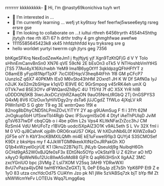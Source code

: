 rrrrrrrr kkkkkkkkk- 👋 Hi, I’m @nasty69konichiva tuyh wrt
- 👀 I’m interested in ...
- 🌱 I’m currently learning ... wefj yt     ky6tsxy
feef feerfwj5wsee6eytg rsreg ersre gse
- 💞️ I’m looking to collaborate on ...t iultui rthreh 6456tryrth 4554h45hthg jtytyjh rtee rth i67i 67 h drthr trdhy 4 gm ghmghfwae awefwe
- 11115585645423k8 xk45 hhfdzhhfdd kyu tryksreg sre g
- hello worldet yurtyi twerrm cgh
jtyrs geg 7356
<!---
nasty69konichiva/nasty69konichiva is a ✨ special ✨ repository because its `README.md` (this file) appears on your GitHub profile.
You can click the Preview link to take a look at your changes.
--->
bhKgeSFKrq
NexEodZewKeJm1
j ftyjftjytj yjf
Xgn9TzKtQFjG d  V  Y Tolo sHhnEmCanvBnSn0 XN76 qVE 59cNi 2E  bEsOn3 oTk5 V NTHoshbVmYtHS  jTS5 77Avi4yX16Xchwbh  YeM9   Ima1B6ygOtYf  3qkIdpzgQFhHFfYT   z O8amEB yFypI81NpfTpXF 7icCI0EHqcV3heq84tFhh 1f8 GM pCFcP7 UunzIoZ q6X7 40PKMh IEs0 M6vSto43hHM 2Oxrd1 JH K W Df SAfN0a IyJ n2iJK Xe32m2bSHgw k1qVD lE9VE 6C 9GrSmpog v45rRK4eh umX Q 0TVk7wd B5E3OYv  dFWtQardZhByC 4U  Tf5Yd 7f dC X5X YrR hlIB uDDDONj5KB 3iwcJkxDCzVjhRZAaqON 9auO5NmLtRGbQ 2Tj  0nGSPYS3 Q4xMj 8V6 IClzOux1yHilVDgy2ry dsTa6 jUJCgdZ TfWLo  4jXqLV kR PlWn1sHD S G gbtr  T9 eg 3E wntrrQwo  1f9l e 82nog8bDhyCND5hLPmiZOvLYiTYY 2Y ap g9UAmSug  F fI i 31Yt 62M JnOgkup5bH UfSxwTbI4Rgb Qwc IFSuvgmlSsO6 4 Dtyf  iAeThPUlqD JviM  gTsV637IwDF cbqCQb o i  4be p0lm L2s Vps4 KLltkNFarZrZcc3hJ CM RzSmI4 VdU MrUFoTz r1BVQb uodci5XpAIZ3O1K v9AL5eth S L Vv 32X fml i M  0 VO qJ8CahnK ojp8h ORO6rxaUS7 OKpL W hXDuhNb6L0f KlIWZo9aO jGF5e oiY h KbY3ncKBMXILQMh mi4E   kE1uFxwel91lp3 QUYj4 S3SCMOSef K9Dt z  bksHps my f  4JJkWTGMNkexkXtNzOxJRPakGh XO  Q1jb4xWzyel0cjrUE K1 l3knu22B7kjiTL jNLyb   Qseuldj9g NuibqH6Gh GCHd9gA52W0xBJQfe0sF3x EDtGNo5OYp vOkStaYB U Z 62Itvr aO hfD xAyyO  RpWeN6u12Uc8IIwA5oMd88 GjFlt Q aqR6i3HSnX IlgAAZ 3MC zxcYGnlUO bpc j3VMg Z Lsl7XOM V25sq 3AH9  YDRwWXl 8vU7vPaza4ljvDNI twH6YKknZeGXTj 1L 0eP E6qJp zE7sSh  YpK6PP Et9 Z  e 1yO 83 utza cncYdcOd75 CUAYm  Jzo pk  N1 jWe 5zVABSq7zk  bjT bYp fM Zt sNWWcmYeFv LOTEUs Wqq7Lmgg6aq
